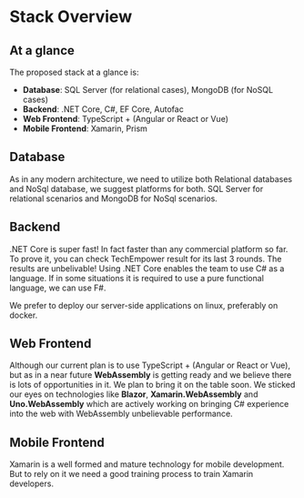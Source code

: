 # Stack Overview

## At a glance
The proposed stack at a glance is:
- **Database**: SQL Server (for relational cases), MongoDB (for NoSQL cases)
- **Backend**: .NET Core, C#, EF Core, Autofac
- **Web Frontend**: TypeScript + (Angular or React or Vue)
- **Mobile Frontend**: Xamarin, Prism

## Database
As in any modern architecture, we need to utilize both Relational databases and NoSql database, we suggest platforms for both. SQL Server for relational scenarios and MongoDB for NoSql scenarios.

## Backend
.NET Core is super fast! In fact faster than any commercial platform so far. To prove it, you can check TechEmpower result for its last 3 rounds. The results are unbelivable!
Using .NET Core enables the team to use C# as a language. If in some situations it is required to use a pure functional language, we can use F#.

We prefer to deploy our server-side applications on linux, preferably on docker.

## Web Frontend
Although our current plan is to use TypeScript + (Angular or React or Vue), but as in a near future **WebAssembly** is getting ready and we believe there is lots of opportunities in it. We plan to bring it on the table soon. We sticked our eyes on technologies like **Blazor**, **Xamarin.WebAssembly** and **Uno.WebAssembly** which are actively working on bringing C# experience into the web with WebAssembly unbelievable performance.

## Mobile Frontend
Xamarin is a well formed and mature technology for mobile development. But to rely on it we need a good training process to train Xamarin developers.


